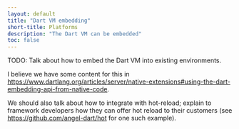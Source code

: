 ```yaml
---
layout: default
title: "Dart VM embedding"
short-title: Platforms
description: "The Dart VM can be embedded"
toc: false
---
```


TODO: Talk about how to embed the Dart VM into existing environments.

I believe we have some content for this in https://www.dartlang.org/articles/server/native-extensions#using-the-dart-embedding-api-from-native-code.

We should also talk about how to integrate with hot-reload; explain to framework
developers how they can offer hot reload to their customers (see
https://github.com/angel-dart/hot for one such example).